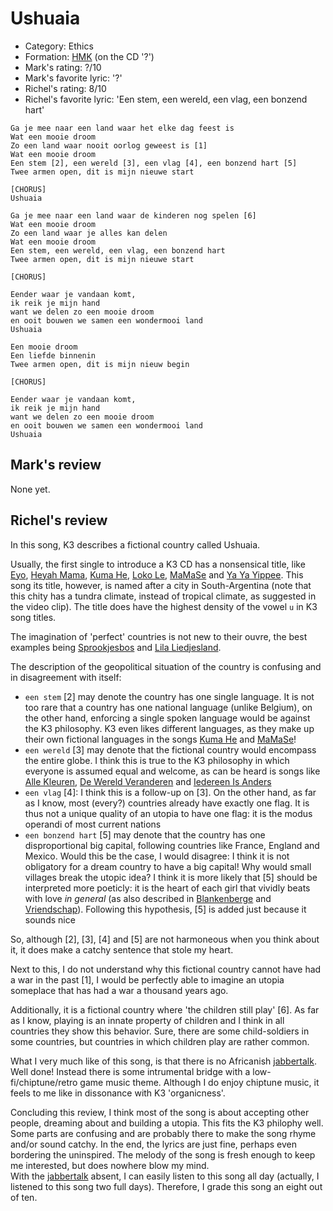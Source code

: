 # Ushuaia

 * Category: Ethics
 * Formation: [HMK](Hkm.md) (on the CD '?')
 * Mark's rating: ?/10
 * Mark's  favorite lyric: '?'
 * Richel's rating: 8/10
 * Richel's  favorite lyric: 'Een stem, een wereld, een vlag, een bonzend hart'

```
Ga je mee naar een land waar het elke dag feest is
Wat een mooie droom
Zo een land waar nooit oorlog geweest is [1]
Wat een mooie droom
Een stem [2], een wereld [3], een vlag [4], een bonzend hart [5]
Twee armen open, dit is mijn nieuwe start

[CHORUS]
Ushuaia

Ga je mee naar een land waar de kinderen nog spelen [6]
Wat een mooie droom
Zo een land waar je alles kan delen
Wat een mooie droom
Een stem, een wereld, een vlag, een bonzend hart
Twee armen open, dit is mijn nieuwe start

[CHORUS]

Eender waar je vandaan komt,
ik reik je mijn hand
want we delen zo een mooie droom
en ooit bouwen we samen een wondermooi land
Ushuaia

Een mooie droom
Een liefde binnenin
Twee armen open, dit is mijn nieuw begin

[CHORUS]

Eender waar je vandaan komt,
ik reik je mijn hand
want we delen zo een mooie droom
en ooit bouwen we samen een wondermooi land
Ushuaia
```

## Mark's review

None yet.

## Richel's review

In this song, K3 describes a fictional country called Ushuaia.

Usually, the first single to introduce a K3 CD has a nonsensical title, like
[Eyo](Eyo.md), [Heyah Mama](HeyahMama.md), [Kuma He](KumaHe.md), [Loko Le](LokoLe.md),
[MaMaSe](MaMaSe.md) and [Ya Ya Yippee](YaYaYippee.md). This song its title, however, is named
after a city in South-Argentina (note that this chity has a tundra climate, instead of tropical climate,
as suggested in the video clip). The title does have the highest density of the vowel `u` in K3 song titles.

The imagination of 'perfect' countries is not new to their ouvre, 
the best examples being [Sprookjesbos](Sprookjesbos.md) and [Lila Liedjesland](LilaLiedjesland.md).

The description of the geopolitical situation of the country is confusing and in disagreement with itself:

 * `een stem` [2] may denote the country has one single language. It is not too rare that a country has one national language (unlike Belgium),
   on the other hand, enforcing a single spoken language would be against the K3 philosophy. K3 even likes different languages, as they make up
   their own fictional languages in the songs [Kuma He](KumaHe.md) and [MaMaSe](MaMaSe.md)!  
 * `een wereld` [3] may denote that the fictional country would encompass the entire globe. 
   I think this is true to the K3 philosophy in which everyone is assumed equal and welcome, 
   as can be heard is songs like [Alle Kleuren](AlleKleuren.md), 
   [De Wereld Veranderen](DeWereldVeranderen.md) and [Iedereen Is Anders](IedereenIsAnders.md)
 * `een vlag` [4]: I think this is a follow-up on [3]. On the other hand, as far as I know, most (every?) countries
   already have exactly one flag. It is thus not a unique quality of an utopia to have one flag: it is the modus operandi
   of most current nations
 * `een bonzend hart` [5] may denote that the country has one disproportional big capital, following countries like France, England and Mexico. 
   Would this be the case, I would disagree: I think it is not obligatory for a dream country to have a big capital! Why would small villages
   break the utopic idea? I think it is more likely that [5] should be interpreted more poeticly: it is the heart of each girl that
   vividly beats with love *in general* (as also described in [Blankenberge](Blankenberge.md) and [Vriendschap](Vriendschap.md)).
   Following this hypothesis, [5] is added just because it sounds nice

So, although [2], [3], [4] and [5] are not harmoneous when you think about it, it does make a catchy sentence that stole my heart.

Next to this, I do not understand why this fictional country cannot have had a war in the past [1], I would be
perfectly able to imagine an utopia someplace that has had a war a thousand years ago.

Additionally, it is a fictional country where 'the children still play' [6]. As far as I know, playing is an innate
property of children and I think in all countries they show this behavior. Sure, there are some child-soldiers in
some countries, but countries in which children play are rather common.

What I very much like of this song, is that there is no Africanish [jabbertalk](Jabbertalk.md). Well done!
Instead there is some intrumental bridge with a low-fi/chiptune/retro game music theme. Although I do enjoy
chiptune music, it feels to me like in dissonance with K3 'organicness'.

Concluding this review, I think most of the song is about accepting other people, dreaming about and building a 
utopia. This fits the K3 philophy well. Some parts are confusing and are probably there to make the song rhyme and/or
sound catchy. In the end, the lyrics are just fine, perhaps even bordering the uninspired. 
The melody of the song is fresh enough to keep me interested, but does nowhere blow my mind.     
With the [jabbertalk](Jabbertalk.md) absent, I can easily listen to this song all day (actually, I
listened to this song two full days). Therefore, I grade this song an eight out of ten.
